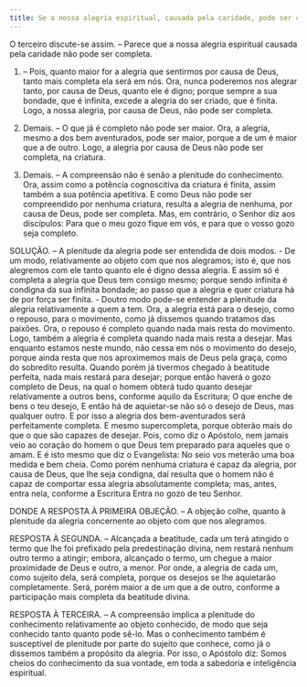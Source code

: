 ```yaml
---
title: Se a nossa alegria espiritual, causada pela caridade, pode ser completa
---
```


O terceiro discute-se assim. – Parece que a nossa alegria espiritual causada pela caridade não pode ser completa.  

1. – Pois, quanto maior for a alegria que sentirmos por causa de Deus, tanto mais completa ela será em nós. Ora, nunca poderemos nos alegrar tanto, por causa de Deus, quanto ele é digno; porque sempre a sua bondade, que é infinita, excede a alegria do ser criado, que é finita. Logo, a nossa alegria, por causa de Deus, não pode ser completa.  

2. Demais. – O que já é completo não pode ser maior. Ora, a alegria, mesmo a dos bem aventurados, pode ser maior, porque a de um é maior que a de outro. Logo, a alegria por causa de Deus não pode ser completa, na criatura.  

3. Demais. – A compreensão não é senão a plenitude do conhecimento. Ora, assim como a potência cognoscitiva da criatura é finita, assim também a sua potência apetitiva. E como Deus não pode ser compreendido por nenhuma criatura, resulta a alegria de nenhuma, por causa de Deus, pode ser completa.  Mas, em contrário, o Senhor diz aos discípulos: Para que o meu gozo fique em vós, e para que o vosso gozo seja completo.  

SOLUÇÃO. – A plenitude da alegria pode ser entendida de dois modos. - De um modo, relativamente ao objeto com que nos alegramos; isto é, que nos alegremos com ele tanto quanto ele é digno dessa alegria. E assim só é completa a alegria que Deus tem consigo mesmo; porque sendo infinita é condigna da sua infinita bondade; ao passo que a alegria e quer criatura há de por força ser finita. - Doutro modo pode-se entender a plenitude da alegria relativamente a quem a tem. Ora, a alegria está para o desejo, como o repouso, para o movimento, como já dissemos quando tratamos das paixões. Ora, o repouso é completo quando nada mais resta do movimento. Logo, também a alegria é completa quando nada mais resta a desejar. Mas enquanto estamos neste mundo, não cessa em nós o movimento do desejo, porque ainda resta que nos aproximemos mais de Deus pela graça, como do sobredito resulta. Quando porém já tivermos chegado à beatitude perfeita, nada mais restará para desejar; porque então haverá o gozo completo de Deus, na qual o homem obterá tudo quanto desejar relativamente a outros bens, conforme aquilo da Escritura; O que enche de bens o teu desejo, E então há de aquietar-se não só o desejo de Deus, mas qualquer outro. E por isso a alegria dos bem-aventurados será perfeitamente completa. E mesmo supercompleta, porque obterão mais do que o que são capazes de desejar. Pois, como diz o Apóstolo, nem jamais veio ao coração do homem o que Deus tem preparado para aqueles que o amam. E é isto mesmo que diz o Evangelista: No seio vos meterão uma boa medida e bem cheia. Como porém nenhuma criatura é capaz da alegria, por causa de Deus, que lhe seja condigna, daí resulta que o homem não é capaz de comportar essa alegria absolutamente completa; mas, antes, entra nela, conforme a Escritura Entra no gozo de teu Senhor. 

DONDE A RESPOSTA À PRIMEIRA OBJEÇÃO. – A objeção colhe, quanto à plenitude da alegria concernente ao objeto com que nos alegramos.  

RESPOSTA À SEGUNDA. – Alcançada a beatitude, cada um terá atingido o termo que lhe foi prefixado pela predestinação divina, nem restará nenhum outro termo a atingir; embora, alcançado o termo, um chegue a maior proximidade de Deus e outro, a menor. Por onde, a alegria de cada um, como sujeito dela, será completa, porque os desejos se lhe aquietarão completamente. Será, porém maior a de um que a de outro, conforme a participação mais completa da beatitude divina.  

RESPOSTA À TERCEIRA. – A compreensão implica a plenitude do conhecimento relativamente ao objeto conhecido, de modo que seja conhecido tanto quanto pode sê-lo. Mas o conhecimento também é susceptível de plenitude por parte do sujeito que conhece, como já o dissemos também a propósito da alegria. Por isso, o Apóstolo diz: Somos cheios do conhecimento da sua vontade, em toda a sabedoria e inteligência espiritual.